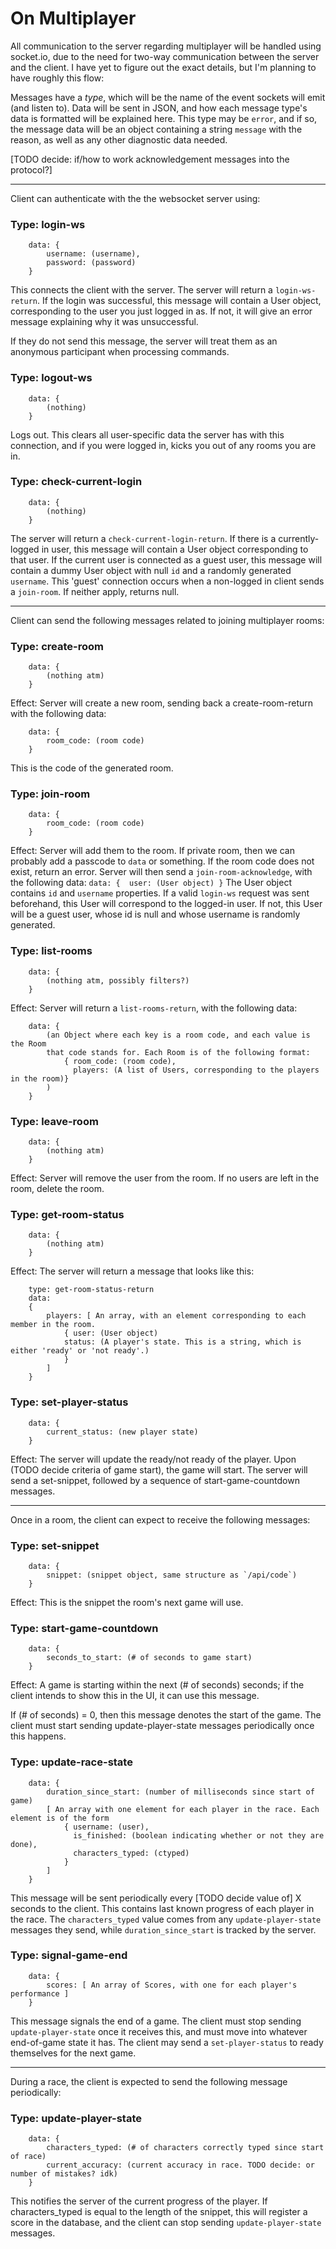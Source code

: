 # On Multiplayer

All communication to the server regarding multiplayer will be handled using socket.io, due to the
need for two-way communication between the server and the client. I have yet to figure
out the exact details, but I'm planning to have roughly this flow:

Messages have a _type_, which will be the name of the event sockets will emit (and listen to).
Data will be sent in JSON, and how each message type's data is formatted will be explained here.
This type may be `error`, and if so, the message data will be an object
containing a string `message` with the reason, as well as any other diagnostic data needed.

[TODO decide: if/how to work acknowledgement messages into the protocol?]

---

Client can authenticate with the the websocket server using:
### Type: login-ws
```
    data: {
        username: (username),
        password: (password)
    }
```

This connects the client with the server. The server will return a `login-ws-return`. If
the login was successful, this message will contain a User object, corresponding to 
the user you just logged in as. If not, it will give an error message explaining
why it was unsuccessful.

If they do not send this message, the server will treat them as an anonymous participant
when processing commands.

### Type: logout-ws
```
    data: {
        (nothing)
    }
```
Logs out. This clears all user-specific data the server has with this connection, 
and if you were logged in, kicks you out of any rooms you are in.

### Type: check-current-login
```
    data: {
        (nothing)
    }
```
The server will return a `check-current-login-return`.
If there is a currently-logged in user, this message will contain a User object
corresponding to that user.
If the current user is connected as a guest user, this message will contain 
a dummy User object with null `id` and a randomly generated `username`. This
'guest' connection occurs when a non-logged in client sends a `join-room`.
If neither apply, returns null.

---

Client can send the following messages related to joining multiplayer rooms:
### Type: create-room
```
    data: {
        (nothing atm)
    }
```
Effect: Server will create a new room, sending back a create-room-return with the following data:
```
    data: {
        room_code: (room code)
    }
```
This is the code of the generated room.

### Type: join-room
```
    data: {
        room_code: (room code)
    }
```
Effect: Server will add them to the room. If private room, then we can probably add
a passcode to `data` or something. If the room code does not exist, return an error.
Server will then send a `join-room-acknowledge`, with the following data:
    ```
        data: { 
            user: (User object)
        }
    ```
The User object contains `id` and `username` properties. If a valid `login-ws`
request was sent beforehand, this User will correspond to the logged-in user. If
not, this User will be a guest user, whose id is null and whose username
is randomly generated.

### Type: list-rooms
```
    data: {
        (nothing atm, possibly filters?) 
    }
```
Effect: Server will return a `list-rooms-return`, with the following data:
```
    data: {
        (an Object where each key is a room code, and each value is the Room
        that code stands for. Each Room is of the following format:
            { room_code: (room code),
              players: (A list of Users, corresponding to the players in the room)}
        )
    }
```
### Type: leave-room
```
    data: {
        (nothing atm)
    }
```
Effect: Server will remove the user from the room. If no users are left in the room,
delete the room.

### Type: get-room-status
```
    data: {
        (nothing atm)
    }
```
Effect: The server will return a message that looks like this:
```
    type: get-room-status-return
    data: 
    {
        players: [ An array, with an element corresponding to each member in the room.
            { user: (User object)
            status: (A player's state. This is a string, which is either 'ready' or 'not ready'.)
            }
        ]
    }
```
### Type: set-player-status
```
    data: {
        current_status: (new player state)
    }
```
Effect: The server will update the ready/not ready of the player. Upon
(TODO decide criteria of game start), the game will start.
The server will send a set-snippet, followed by a sequence
of start-game-countdown messages.

---

Once in a room, the client can expect to receive the following messages:
### Type: set-snippet
```
    data: {
        snippet: (snippet object, same structure as `/api/code`)
    }
```
Effect: This is the snippet the room's next game will use.

### Type: start-game-countdown
```
    data: {
        seconds_to_start: (# of seconds to game start)
    }
```
Effect: A game is starting within the next (# of seconds) seconds; if the client intends
to show this in the UI, it can use this message.

If (# of seconds) = 0, then this message denotes the start of the game. The client 
must start sending update-player-state messages periodically once this happens.

### Type: update-race-state
```
    data: {
        duration_since_start: (number of milliseconds since start of game)
        [ An array with one element for each player in the race. Each element is of the form
            { username: (user),
              is_finished: (boolean indicating whether or not they are done),
              characters_typed: (ctyped)
            }
        ]
    }
```
This message will be sent periodically every [TODO decide value of] X seconds to the client.
This contains last known progress of each player in the race. The `characters_typed` value
comes from any `update-player-state` messages they send, while `duration_since_start` 
is tracked by the server.

### Type: signal-game-end
```
    data: {
        scores: [ An array of Scores, with one for each player's performance ]
    }
```
This message signals the end of a game. The client must stop sending `update-player-state`
once it receives this, and must move into whatever end-of-game state it has. The client may
send a `set-player-status` to ready themselves for the next game.

---

During a race, the client is expected to send the following message periodically:
### Type: update-player-state
```
    data: {
        characters_typed: (# of characters correctly typed since start of race) 
        current_accuracy: (current accuracy in race. TODO decide: or number of mistakes? idk)
    }
```
This notifies the server of the current progress of the player.
If characters_typed is equal to the length of the snippet, this will register
a score in the database, and the client can stop sending `update-player-state` messages.




